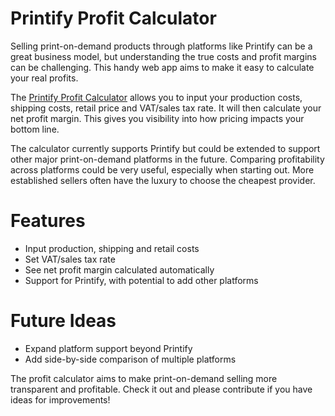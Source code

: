 # Printify Profit Calculator

Selling print-on-demand products through platforms like Printify can be a great business model, but understanding the true costs and profit margins can be challenging. This handy web app aims to make it easy to calculate your real profits. 

The [Printify Profit Calculator](https://gitstudying.github.io/PrintifyProfitCalculator/) allows you to input your production costs, shipping costs, retail price and VAT/sales tax rate. It will then calculate your net profit margin. This gives you visibility into how pricing impacts your bottom line.

The calculator currently supports Printify but could be extended to support other major print-on-demand platforms in the future. Comparing profitability across platforms could be very useful, especially when starting out. More established sellers often have the luxury to choose the cheapest provider.

# Features

- Input production, shipping and retail costs  
- Set VAT/sales tax rate
- See net profit margin calculated automatically
- Support for Printify, with potential to add other platforms

# Future Ideas

- Expand platform support beyond Printify
- Add side-by-side comparison of multiple platforms

The profit calculator aims to make print-on-demand selling more transparent and profitable. Check it out and please contribute if you have ideas for improvements!
